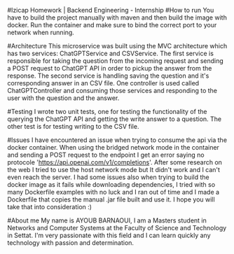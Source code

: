 #Izicap Homework | Backend Engineering - Internship
#How to run
You have to build the project manually with maven and then build the image with docker. Run the container and make sure to bind the correct port to your network when running.

#Architecture
This microservice was built using the MVC architecture which has two services: ChatGPTService and CSVService. The first service is responsible for taking the question from the incoming request and sending a POST request to ChatGPT API in order to pickup the answer from the response. The second service is handling saving the question and it's corresponding answer in an CSV file. One controller is used called ChatGPTController and consuming those services and responding to the user with the question and the answer.

#Testing
I wrote two unit tests, one for testing the functionality of the querying the ChatGPT API and getting the write answer to a question. The other test is for testing writing to the CSV file.

#Issues
I have encountered an issue when trying to consume the api via the docker container. When using the bridged network mode in the container and sending a POST request to the endpoint I get an error saying no protocole 'https://api.openai.com/v1/completions'. After some research on the web I tried to use the host network mode but It didn't work and I can't even reach the server. I had some issues also when trying to build the docker image as it fails while downloading dependencies, I tried with so many Dockerfile examples with no luck and I ran out of time and I made a Dockerfile that copies the manual .jar file built and use it. I hope you will take that into consideration :)

#About me
My name is AYOUB BARNAOUI, I am a Masters student in Networks and Computer Systems at the Faculty of Science and Technology in Settat. I'm very passionate with this field and I can learn quickly any technology with passion and determination.
